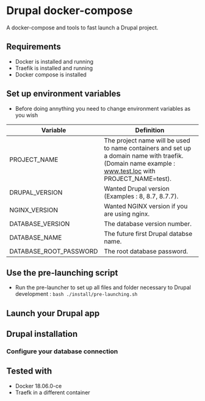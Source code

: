 # Drupal docker-compose
A docker-compose and tools to fast launch a Drupal project.

## Requirements
- Docker is installed and running
- Traefik is installed and running
- Docker compose is installed

## Set up environment variables
- Before doing annything you need to change environment variables as you wish

Variable | Definition
------------ | -------------
PROJECT_NAME | The project name will be used to name containers and set up a domain name with traefik. (Domain name example : www.test.loc with PROJECT_NAME=test).
DRUPAL_VERSION | Wanted Drupal version (Examples : 8, 8.7, 8.7.7).
NGINX_VERSION | Wanted NGINX version if you are using nginx.
DATABASE_VERSION | The database version number.
DATABASE_NAME | The future first Drupal databse name.
DATABASE_ROOT_PASSWORD | The root database password. 

## Use the pre-launching script
- Run the pre-launcher to set up all files and folder necessary to Drupal development :
```bash ./install/pre-launching.sh```

## Launch your Drupal app

## Drupal installation
### Configure your database connection

## Tested with
- Docker 18.06.0-ce
- Traefk in a different container
